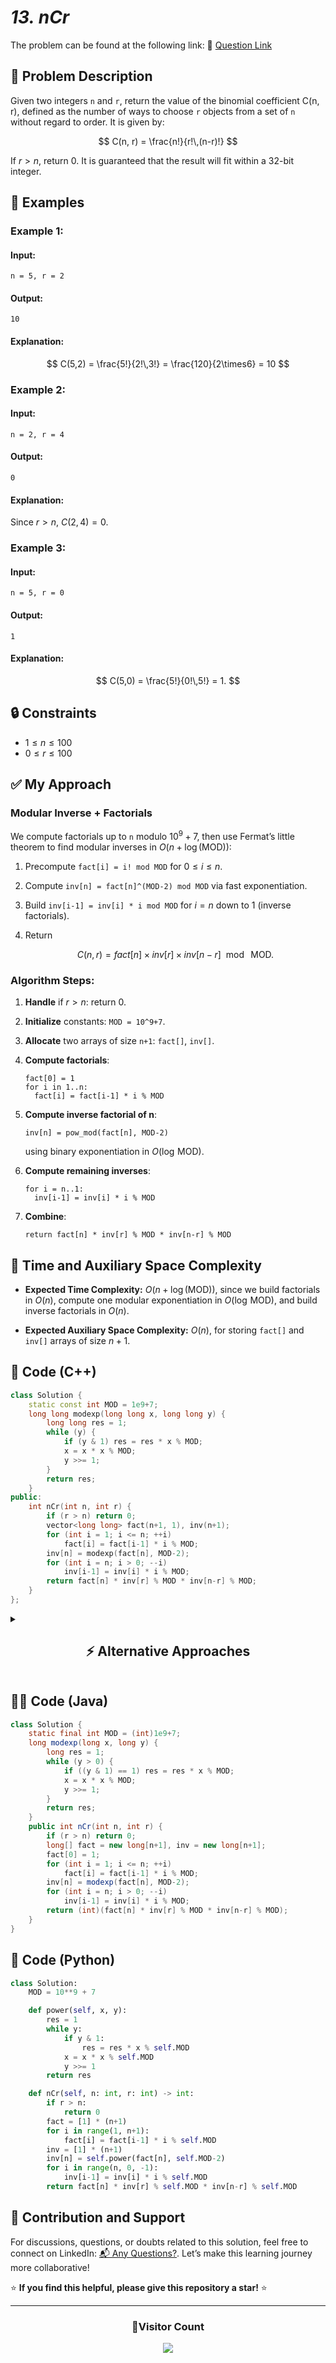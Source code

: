 # _13. nCr_

The problem can be found at the following link: 🔗 [Question Link](https://www.geeksforgeeks.org/problems/ncr1019/1)

## **🧩 Problem Description**

Given two integers `n` and `r`, return the value of the binomial coefficient C(n, r), defined as the number of ways to choose `r` objects from a set of `n` without regard to order. It is given by:

$$
C(n, r) = \frac{n!}{r!\,(n-r)!}
$$

If $r > n$, return 0. It is guaranteed that the result will fit within a 32-bit integer.

## **📘 Examples**

### **Example 1:**

#### **Input:**

```
n = 5, r = 2
```

#### **Output:**

```
10
```

#### **Explanation:**

$$
C(5,2) = \frac{5!}{2!\,3!} = \frac{120}{2\times6} = 10
$$

### **Example 2:**

#### **Input:**

```
n = 2, r = 4
```

#### **Output:**

```
0
```

#### **Explanation:**

Since $r > n$, $C(2,4)=0$.

### **Example 3:**

#### **Input:**

```
n = 5, r = 0
```

#### **Output:**

```
1
```

#### **Explanation:**

$$
C(5,0) = \frac{5!}{0!\,5!} = 1.
$$

## **🔒 Constraints**

- $1 \leq n \leq 100$
- $0 \leq r \leq 100$

## **✅ My Approach**

### **Modular Inverse + Factorials**

We compute factorials up to `n` modulo $10^9+7$, then use Fermat’s little theorem to find modular inverses in $O(n + \log(\text{MOD}))$:

1. Precompute `fact[i] = i! mod MOD` for $0 \le i \le n$.
2. Compute `inv[n] = fact[n]^(MOD-2) mod MOD` via fast exponentiation.
3. Build `inv[i-1] = inv[i] * i mod MOD` for $i = n$ down to 1 (inverse factorials).
4. Return

   $$
   C(n,r) = fact[n] \times inv[r] \times inv[n-r]\ \bmod\ \text{MOD}.
   $$

### **Algorithm Steps:**

1. **Handle** if $r > n$: return 0.
2. **Initialize** constants: `MOD = 10^9+7`.
3. **Allocate** two arrays of size `n+1`: `fact[]`, `inv[]`.
4. **Compute factorials**:

   ```
   fact[0] = 1
   for i in 1..n:
     fact[i] = fact[i-1] * i % MOD
   ```

5. **Compute inverse factorial of n**:

   ```
   inv[n] = pow_mod(fact[n], MOD-2)
   ```

   using binary exponentiation in $O(\log\,\text{MOD})$.

6. **Compute remaining inverses**:

   ```
   for i = n..1:
     inv[i-1] = inv[i] * i % MOD
   ```

7. **Combine**:

   ```
   return fact[n] * inv[r] % MOD * inv[n-r] % MOD
   ```

## **🧮 Time and Auxiliary Space Complexity**

- **Expected Time Complexity:**
  $O(n + \log(\text{MOD}))$, since we build factorials in $O(n)$, compute one modular exponentiation in $O(\log\,\text{MOD})$, and build inverse factorials in $O(n)$.

- **Expected Auxiliary Space Complexity:**
  $O(n)$, for storing `fact[]` and `inv[]` arrays of size $n+1$.

## **🧠 Code (C++)**

```cpp
class Solution {
    static const int MOD = 1e9+7;
    long long modexp(long long x, long long y) {
        long long res = 1;
        while (y) {
            if (y & 1) res = res * x % MOD;
            x = x * x % MOD;
            y >>= 1;
        }
        return res;
    }
public:
    int nCr(int n, int r) {
        if (r > n) return 0;
        vector<long long> fact(n+1, 1), inv(n+1);
        for (int i = 1; i <= n; ++i)
            fact[i] = fact[i-1] * i % MOD;
        inv[n] = modexp(fact[n], MOD-2);
        for (int i = n; i > 0; --i)
            inv[i-1] = inv[i] * i % MOD;
        return fact[n] * inv[r] % MOD * inv[n-r] % MOD;
    }
};
```

<details>
<summary><h2 align="center">⚡ Alternative Approaches</h2></summary>

## 📊 **2️⃣ DP Table (Pascal’s Triangle)**

### **Idea**

Use the identity $C(i, j) = C(i-1, j-1) + C(i-1, j)$ to build a DP table of size $(n+1)\times(r+1)$.

### **Algorithm Steps**

1. Allocate `C[n+1][r+1]`, initialize with zeros.
2. For each `i` in `0..n`:

   - For each `j` in `0..min(i,r)`:

     - If `j == 0` or `j == i`: `C[i][j]=1`.
     - Else: `C[i][j] = (C[i-1][j-1] + C[i-1][j]) % MOD`.

3. Return `C[n][r]`.

```cpp
class Solution {
public:
    int nCr(int n, int r) {
        if (r > n) return 0;
        const int MOD = 1e9+7;
        vector<vector<int>> C(n+1, vector<int>(r+1, 0));
        for (int i = 0; i <= n; ++i) {
            for (int j = 0; j <= min(i, r); ++j) {
                if (j == 0 || j == i) C[i][j] = 1;
                else C[i][j] = (C[i-1][j-1] + C[i-1][j]) % MOD;
            }
        }
        return C[n][r];
    }
};
```

⏱️ **Time:** $O(n \times r)$
🗂️ **Space:** $O(n \times r)$

## 📊 **3️⃣ Recursive + Memoization**

### **Idea**

Use recursion on the identity $C(n,r)=C(n-1,r-1)+C(n-1,r)$ with memoization to avoid recomputation.

### **Algorithm Steps**

1. Base: if `r == 0` or `r == n`, return 1.
2. If `dp[n][r]` is cached, return it.
3. Otherwise compute `(solve(n-1,r-1) + solve(n-1,r)) % MOD`, store in `dp[n][r]`.

```cpp
class Solution {
    static const int MOD = 1e9+7;
    int dp[101][101];
    int solve(int n, int r) {
        if (r == 0 || r == n) return 1;
        if (dp[n][r] != -1) return dp[n][r];
        return dp[n][r] = (solve(n-1, r-1) + solve(n-1, r)) % MOD;
    }
public:
    int nCr(int n, int r) {
        if (r > n) return 0;
        memset(dp, -1, sizeof dp);
        return solve(n, r);
    }
};
```

⏱️ **Time:** $O(n \times r)$
🗂️ **Space:** $O(n \times r)$

## 🆚 **Comparison of Approaches**

| **Approach**                 | ⏱️ **Time**                  | 🗂️ **Space**       | ✅ **Pros**                       | ⚠️ **Cons**                            |
| ---------------------------- | ---------------------------- | ------------------ | --------------------------------- | -------------------------------------- |
| Modular Inverse + Factorials | 🟢 $O(n + \log\,\text{MOD})$ | 🟢 $O(n)$          | Fast; handles large $n$; reusable | Requires mod exponentiation step       |
| DP Table                     | 🔸 $O(n \times r)$           | 🔸 $O(n \times r)$ | Simple; no exponentiation         | Higher time/memory for large inputs    |
| Recursive + Memoization      | 🔸 $O(n \times r)$           | 🔸 $O(n \times r)$ | Elegant recursion                 | Recursion/memo overhead; risk of stack |

### ✅ **Best Choice?**

| **Use Case**                           | **Recommended Approach**        |
| -------------------------------------- | ------------------------------- |
| Single query or multiple large queries | 🥇 Modular Inverse + Factorials |
| Educational/demo or small $n,r$        | 🥈 DP Table                     |
| Academic demonstration of recursion    | 🥉 Recursive + Memoization      |

</details>

## **🧑‍💻 Code (Java)**

```java
class Solution {
    static final int MOD = (int)1e9+7;
    long modexp(long x, long y) {
        long res = 1;
        while (y > 0) {
            if ((y & 1) == 1) res = res * x % MOD;
            x = x * x % MOD;
            y >>= 1;
        }
        return res;
    }
    public int nCr(int n, int r) {
        if (r > n) return 0;
        long[] fact = new long[n+1], inv = new long[n+1];
        fact[0] = 1;
        for (int i = 1; i <= n; ++i)
            fact[i] = fact[i-1] * i % MOD;
        inv[n] = modexp(fact[n], MOD-2);
        for (int i = n; i > 0; --i)
            inv[i-1] = inv[i] * i % MOD;
        return (int)(fact[n] * inv[r] % MOD * inv[n-r] % MOD);
    }
}
```

## **🐍 Code (Python)**

```python
class Solution:
    MOD = 10**9 + 7

    def power(self, x, y):
        res = 1
        while y:
            if y & 1:
                res = res * x % self.MOD
            x = x * x % self.MOD
            y >>= 1
        return res

    def nCr(self, n: int, r: int) -> int:
        if r > n:
            return 0
        fact = [1] * (n+1)
        for i in range(1, n+1):
            fact[i] = fact[i-1] * i % self.MOD
        inv = [1] * (n+1)
        inv[n] = self.power(fact[n], self.MOD-2)
        for i in range(n, 0, -1):
            inv[i-1] = inv[i] * i % self.MOD
        return fact[n] * inv[r] % self.MOD * inv[n-r] % self.MOD
```

## 🧠 Contribution and Support

For discussions, questions, or doubts related to this solution, feel free to connect on LinkedIn: [📬 Any Questions?](https://www.linkedin.com/in/patel-hetkumar-sandipbhai-8b110525a/). Let’s make this learning journey more collaborative!

⭐ **If you find this helpful, please give this repository a star!** ⭐

---

<div align="center">
  <h3><b>📍Visitor Count</b></h3>
</div>

<p align="center">
  <img src="https://visitor-badge.laobi.icu/badge?page_id=Hunterdii.GeeksforGeeks-POTD" />
</p>
